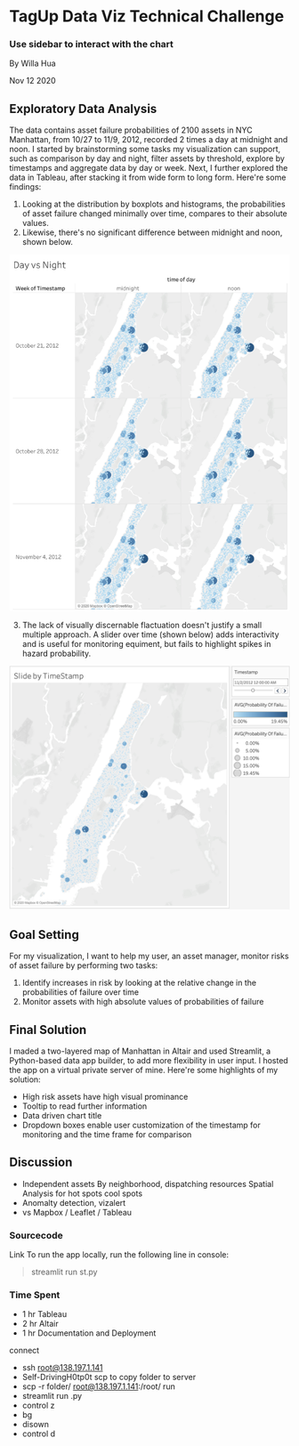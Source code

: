 # TagUp Data Viz Technical Challenge
### Use sidebar to interact with the chart
By Willa Hua

Nov 12 2020

## Exploratory Data Analysis
The data contains asset failure probabilities of 2100 assets in NYC Manhattan, from 10/27 to 11/9, 2012, recorded 2 times a day at midnight and noon. I started by brainstorming some tasks my visualization can support, such as comparison by day and night, filter assets by threshold, explore by timestamps and aggregate data by day or week. Next, I further explored the data in Tableau, after stacking it from wide form to long form. Here're some findings:
1. Looking at the distribution by boxplots and histograms, the probabilities of asset failure changed minimally over time, compares to their absolute values. 
2. Likewise, there's no significant difference between midnight and noon, shown below.

![Tableau: Average probrobility of failure by day and night over the weeks](img/TableauSmallMultiples.png)

3. The lack of visually discernable flactuation doesn't justify a small multiple approach. A slider over time (shown below) adds interactivity and is useful for monitoring equiment, but fails to highlight spikes in hazard probability.

![Tableau: Time Slider Prototype](img/TableauSliderPrototype.png)

## Goal Setting
For my visualization, I want to help my user, an asset manager, monitor risks of asset failure by performing two tasks:
1. Identify increases in risk by looking at the relative change in the probabilities of failure over time
2. Monitor assets with high absolute values of probabilities of failure

## Final Solution
I maded a two-layered map of Manhattan in Altair and used Streamlit, a Python-based data app builder, to add more flexibility in user input. I hosted the app on a virtual private server of mine. Here're some highlights of my solution:
- High risk assets have high visual prominance
- Tooltip to read further information
- Data driven chart title
- Dropdown boxes enable user customization of the timestamp for monitoring and the time frame for comparison

## Discussion
- Independent assets
By neighborhood, dispatching resources
Spatial Analysis for hot spots cool spots
- Anomalty detection, vizalert
- vs Mapbox / Leaflet / Tableau

### Sourcecode
Link
To run the app locally, run the following line in console:
> streamlit run st.py

### Time Spent
- 1 hr Tableau
- 2 hr Altair
- 1 hr Documentation and Deployment




connect
- ssh root@138.197.1.141
- Self-DrivingH0tp0t
scp to copy folder to server
- scp -r folder/ root@138.197.1.141:/root/
run
- streamlit run .py
- control z
- bg 
- disown
- control d